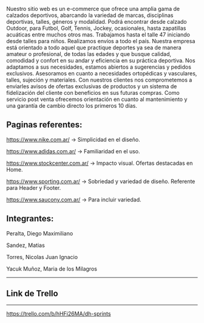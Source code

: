 Nuestro sitio web es un e-commerce que ofrece una amplia gama de calzados deportivos, abarcando la variedad de marcas, disciplinas deportivas, talles, géneros y modalidad. Podrá encontrar desde calzado Outdoor, para Futbol, Golf, Tennis, Jockey, ocasionales, hasta zapatillas acuáticas entre muchos otros mas. Trabajamos hasta el talle 47 iniciando desde talles para niños. 
Realizamos envíos a todo el país.
Nuestra empresa está orientado a todo aquel que practique deportes ya sea de manera amateur o profesional, de todas las edades y que busque calidad, comodidad y confort en su andar y eficiencia en su práctica deportiva.
Nos adaptamos a sus necesidades, estamos abiertos a sugerencias y pedidos exclusivos. Asesoramos en cuanto a necesidades ortopédicas y vasculares, talles, sujeción y materiales. Con nuestros clientes nos comprometemos a enviarles avisos de ofertas exclusivas de productos y un sistema de fidelización del cliente con beneficios en sus futuras compras. Como servicio post venta ofrecemos orientación en cuanto al mantenimiento y una garantía de cambio directo los primeros 10 días.


## Paginas referentes:

https://www.nike.com.ar/ → Simplicidad en el diseño.

https://www.adidas.com.ar/ → Familiaridad en el uso.

https://www.stockcenter.com.ar/ → Impacto visual. Ofertas destacadas en Home.

https://www.sporting.com.ar/ → Sobriedad y variedad de diseño. Referente para Header y Footer.

https://www.saucony.com.ar/ → Para incluir variedad.


## Integrantes:

Peralta, Diego Maximiliano

Sandez, Matias

Torres, Nicolas Juan Ignacio

Yacuk Muñoz, Maria de los Milagros


--------------------------------------------------
## Link de Trello
--------------------------------------------------

https://trello.com/b/hHFi26MA/dh-sprints




